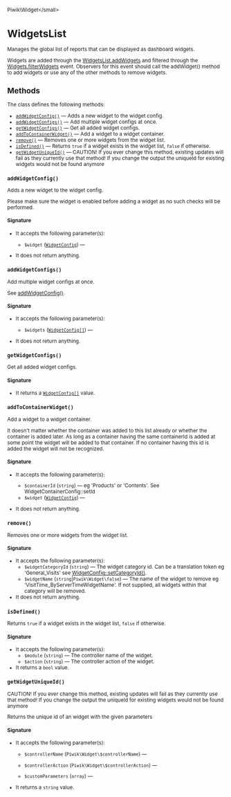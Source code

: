 <small>Piwik\Widget\</small>

WidgetsList
===========

Manages the global list of reports that can be displayed as dashboard widgets.

Widgets are added through the [WidgetsList.addWidgets](/api-reference/events#widgetslistaddwidgets) and filtered through the [Widgets.filterWidgets](/api-reference/events#widgetsfilterwidgets)
event. Observers for this event should call the addWidget() method to add widgets or use any of the other
methods to remove widgets.

Methods
-------

The class defines the following methods:

- [`addWidgetConfig()`](#addwidgetconfig) &mdash; Adds a new widget to the widget config.
- [`addWidgetConfigs()`](#addwidgetconfigs) &mdash; Add multiple widget configs at once.
- [`getWidgetConfigs()`](#getwidgetconfigs) &mdash; Get all added widget configs.
- [`addToContainerWidget()`](#addtocontainerwidget) &mdash; Add a widget to a widget container.
- [`remove()`](#remove) &mdash; Removes one or more widgets from the widget list.
- [`isDefined()`](#isdefined) &mdash; Returns `true` if a widget exists in the widget list, `false` if otherwise.
- [`getWidgetUniqueId()`](#getwidgetuniqueid) &mdash; CAUTION! If you ever change this method, existing updates will fail as they currently use that method! If you change the output the uniqueId for existing widgets would not be found anymore

<a name="addwidgetconfig" id="addwidgetconfig"></a>
<a name="addWidgetConfig" id="addWidgetConfig"></a>
### `addWidgetConfig()`

Adds a new widget to the widget config.

Please make sure the widget is enabled before adding a widget as
no such checks will be performed.

#### Signature

-  It accepts the following parameter(s):
    - `$widget` ([`WidgetConfig`](../../Piwik/Widget/WidgetConfig.md)) &mdash;
      
- It does not return anything.

<a name="addwidgetconfigs" id="addwidgetconfigs"></a>
<a name="addWidgetConfigs" id="addWidgetConfigs"></a>
### `addWidgetConfigs()`

Add multiple widget configs at once.

See [addWidgetConfig()](/api-reference/Piwik/Widget/WidgetsList#addwidgetconfig).

#### Signature

-  It accepts the following parameter(s):
    - `$widgets` ([`WidgetConfig[]`](../../Piwik/Widget/WidgetConfig.md)) &mdash;
      
- It does not return anything.

<a name="getwidgetconfigs" id="getwidgetconfigs"></a>
<a name="getWidgetConfigs" id="getWidgetConfigs"></a>
### `getWidgetConfigs()`

Get all added widget configs.

#### Signature

- It returns a [`WidgetConfig[]`](../../Piwik/Widget/WidgetConfig.md) value.

<a name="addtocontainerwidget" id="addtocontainerwidget"></a>
<a name="addToContainerWidget" id="addToContainerWidget"></a>
### `addToContainerWidget()`

Add a widget to a widget container.

It doesn't matter whether the container was added to this list already
or whether the container is added later. As long as a container having the same containerId is added at
some point the widget will be added to that container. If no container having this id is added the widget
will not be recognized.

#### Signature

-  It accepts the following parameter(s):
    - `$containerId` (`string`) &mdash;
       eg 'Products' or 'Contents'. See WidgetContainerConfig::setId
    - `$widget` ([`WidgetConfig`](../../Piwik/Widget/WidgetConfig.md)) &mdash;
      
- It does not return anything.

<a name="remove" id="remove"></a>
<a name="remove" id="remove"></a>
### `remove()`

Removes one or more widgets from the widget list.

#### Signature

-  It accepts the following parameter(s):
    - `$widgetCategoryId` (`string`) &mdash;
       The widget category id. Can be a translation token eg 'General_Visits' see [WidgetConfig::setCategoryId()](/api-reference/Piwik/Widget/WidgetConfig#setcategoryid).
    - `$widgetName` (`string`|`Piwik\Widget\false`) &mdash;
       The name of the widget to remove eg 'VisitTime_ByServerTimeWidgetName'. If not supplied, all widgets within that category will be removed.
- It does not return anything.

<a name="isdefined" id="isdefined"></a>
<a name="isDefined" id="isDefined"></a>
### `isDefined()`

Returns `true` if a widget exists in the widget list, `false` if otherwise.

#### Signature

-  It accepts the following parameter(s):
    - `$module` (`string`) &mdash;
       The controller name of the widget.
    - `$action` (`string`) &mdash;
       The controller action of the widget.
- It returns a `bool` value.

<a name="getwidgetuniqueid" id="getwidgetuniqueid"></a>
<a name="getWidgetUniqueId" id="getWidgetUniqueId"></a>
### `getWidgetUniqueId()`

CAUTION! If you ever change this method, existing updates will fail as they currently use that method! If you change the output the uniqueId for existing widgets would not be found anymore

Returns the unique id of an widget with the given parameters

#### Signature

-  It accepts the following parameter(s):
    - `$controllerName` (`Piwik\Widget\$controllerName`) &mdash;
      
    - `$controllerAction` (`Piwik\Widget\$controllerAction`) &mdash;
      
    - `$customParameters` (`array`) &mdash;
      
- It returns a `string` value.

